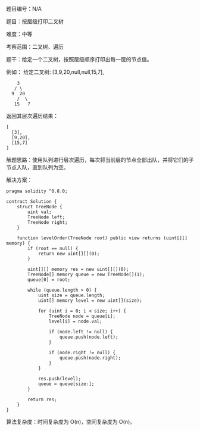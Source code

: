 题目编号：N/A

题目：按层级打印二叉树

难度：中等

考察范围：二叉树、遍历

题干：给定一个二叉树，按照层级顺序打印出每一层的节点值。

例如：
给定二叉树: [3,9,20,null,null,15,7],

```solidity
    3
   / \
  9  20
    /  \
   15   7
```

返回其层次遍历结果：

```solidity
[
  [3],
  [9,20],
  [15,7]
]
```

解题思路：使用队列进行层次遍历，每次将当前层的节点全部出队，并将它们的子节点入队，直到队列为空。

解决方案：

```
pragma solidity ^0.8.0;

contract Solution {
    struct TreeNode {
        uint val;
        TreeNode left;
        TreeNode right;
    }

    function levelOrder(TreeNode root) public view returns (uint[][] memory) {
        if (root == null) {
            return new uint[][](0);
        }

        uint[][] memory res = new uint[][](0);
        TreeNode[] memory queue = new TreeNode[](1);
        queue[0] = root;

        while (queue.length > 0) {
            uint size = queue.length;
            uint[] memory level = new uint[](size);

            for (uint i = 0; i < size; i++) {
                TreeNode node = queue[i];
                level[i] = node.val;

                if (node.left != null) {
                    queue.push(node.left);
                }

                if (node.right != null) {
                    queue.push(node.right);
                }
            }

            res.push(level);
            queue = queue[size:];
        }

        return res;
    }
}
```

算法复杂度：时间复杂度为 O(n)，空间复杂度为 O(n)。